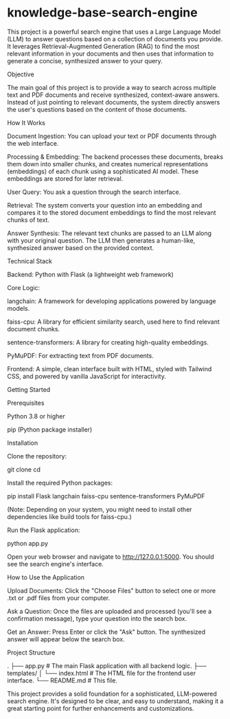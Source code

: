 # knowledge-base-search-engine
This project is a powerful search engine that uses a Large Language Model (LLM) to answer questions based on a collection of documents you provide. It leverages Retrieval-Augmented Generation (RAG) to find the most relevant information in your documents and then uses that information to generate a concise, synthesized answer to your query.

Objective

The main goal of this project is to provide a way to search across multiple text and PDF documents and receive synthesized, context-aware answers. Instead of just pointing to relevant documents, the system directly answers the user's questions based on the content of those documents.

How It Works

Document Ingestion: You can upload your text or PDF documents through the web interface.

Processing & Embedding: The backend processes these documents, breaks them down into smaller chunks, and creates numerical representations (embeddings) of each chunk using a sophisticated AI model. These embeddings are stored for later retrieval.

User Query: You ask a question through the search interface.

Retrieval: The system converts your question into an embedding and compares it to the stored document embeddings to find the most relevant chunks of text.

Answer Synthesis: The relevant text chunks are passed to an LLM along with your original question. The LLM then generates a human-like, synthesized answer based on the provided context.

Technical Stack

Backend: Python with Flask (a lightweight web framework)

Core Logic:

langchain: A framework for developing applications powered by language models.

faiss-cpu: A library for efficient similarity search, used here to find relevant document chunks.

sentence-transformers: A library for creating high-quality embeddings.

PyMuPDF: For extracting text from PDF documents.

Frontend: A simple, clean interface built with HTML, styled with Tailwind CSS, and powered by vanilla JavaScript for interactivity.

Getting Started

Prerequisites

Python 3.8 or higher

pip (Python package installer)

Installation

Clone the repository:

git clone <your-repo-url>
cd <your-repo-name>


Install the required Python packages:

pip install Flask langchain faiss-cpu sentence-transformers PyMuPDF


(Note: Depending on your system, you might need to install other dependencies like build tools for faiss-cpu.)

Run the Flask application:

python app.py


Open your web browser and navigate to http://127.0.0.1:5000. You should see the search engine's interface.

How to Use the Application

Upload Documents: Click the "Choose Files" button to select one or more .txt or .pdf files from your computer.

Ask a Question: Once the files are uploaded and processed (you'll see a confirmation message), type your question into the search box.

Get an Answer: Press Enter or click the "Ask" button. The synthesized answer will appear below the search box.

Project Structure

.
├── app.py              # The main Flask application with all backend logic.
├── templates/
│   └── index.html      # The HTML file for the frontend user interface.
└── README.md           # This file.


This project provides a solid foundation for a sophisticated, LLM-powered search engine. It's designed to be clear, and easy to understand, making it a great starting point for further enhancements and customizations.
